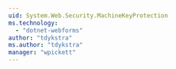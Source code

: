```yaml
---
uid: System.Web.Security.MachineKeyProtection
ms.technology: 
  - "dotnet-webforms"
author: "tdykstra"
ms.author: "tdykstra"
manager: "wpickett"
---
```

